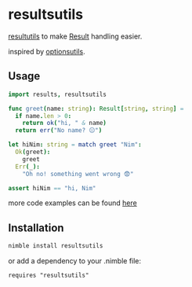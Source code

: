 # resultsutils
[resultutils](https://github.com/nonnil/resultsutils) to make [Result](https://github.com/arnetheduck/nim-result) handling easier.

inspired by [optionsutils](https://github.com/PMunch/nim-optionsutils).

## Usage

```nim
import results, resultsutils

func greet(name: string): Result[string, string] =
  if name.len > 0:
    return ok("hi, " & name)
  return err("No name? 😐")

let hiNim: string = match greet "Nim":
  Ok(greet):
    greet
  Err(_):
    "Oh no! something went wrong 😨"

assert hiNim == "hi, Nim"
```

more code examples can be found [here](https://github.com/nonnil/resultsutils/tree/main/tests)

## Installation
```bash
nimble install resultsutils
```

or add a dependency to your .nimble file:

```text
requires "resultsutils"
```